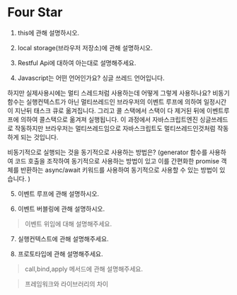 # Four Star

1. this에 관해 설명하시오.

2. local storage(브라우저 저장소)에 관해 설명하시오.

3. Restful Api에 대하여 아는대로 설명해주세요.

4. Javascript는 어떤 언어인가요?
   싱글 쓰레드 언어입니다.

하지만 실제사용시에는 멀티 스레드처럼 사용하는데 어떻게 그렇게 사용하나요?
비동기함수는 실행컨텍스트가 아닌 멀티쓰레드인 브라우저의 이벤트 루프에 의하여 일정시간이 지난뒤
태스크 큐로 옮겨집니다. 그리고 콜 스택에서 스택이 다 제거된 뒤에 이벤트루프에 의하여 콜스택으로 옮겨져 실행됩니다.
이 과정에서 자바스크립트엔진 싱글쓰레드로 작동하지만 브라우저는 멀티쓰레드임으로 자바스크립트도 멀티쓰레드인것처럼
작동하게 되는 것입니다.

비동기적으로 실행되는 것을 동기적으로 사용하는 방법은?
(generator 함수를 사용하여 코드 호출을 조작하여 동기적으로 사용하는 방법이 있고 이를 간편화한
promise 객체를 반환하는 async/await 키워드를 사용하여 동기적으로 사용할 수 있는 방법이 있습니다.
)

5. 이벤트 루프에 관해 설명하시오.

6. 이벤트 버블링에 관해 설명하시오.

> 이벤트 위임에 대해 설명해주세요.

7. 실행컨텍스트에 관해 설명해주세요.

8. 프로토타입에 관해 설명해주세요.

> call,bind,apply 메서드에 관해 설명해주세요.

> 프레임워크와 라이브러리의 차이
